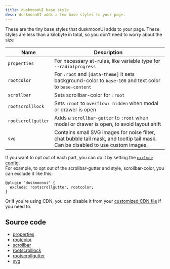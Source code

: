 ```yaml
---
title: duskmoonUI base style
desc: duskmoonUI adds a few base styles to your page.
---
```


<script>
  import Translate from "$components/Translate.svelte"
</script>

These are the tiny base styles that duskmoonUI adds to your page. These styles are less than a kilobyte in total, so you don't need to worry about the size

| Name               | Description                                                                                                                      |
|--------------------|----------------------------------------------------------------------------------------------------------------------------------|
| `properties`       | For necessary at-rules, like variable type for `--radialprogress`                                                                |
| `rootcolor`        | For `:root` and `[data-theme]` it sets background-color to `base-100` and text color to `base-content`                           |
| `scrollbar`        | Sets scrollbar-color for `:root`                                                                                                 |
| `rootscrolllock`   | Sets `:root` to `overflow: hidden` when modal or drawer is open                                                                  |
| `rootscrollgutter` | Adds a `scrollbar-gutter` to `:root` when modal or drawer is open, to avoid layout shift                                         |
| `svg`              | Contains small SVG images for noise filter, chat bubble tail mask, and tooltip tail mask. Can be disabled to use custom images.  |

If you want to opt out of each part, you can do it by setting the [`exclude` config](/docs/config/#exclude).  
For example, to opt out of the scrollbar-gutter and style, scrollbar-color, you can exclude it like this:

```postcss
@plugin "duskmoonui" {
  exclude: rootscrollgutter, rootcolor;
}
```

Or if you're using CDN, you can disable it from your [customized CDN file](/docs/cdn/) if you need to.

## Source code
- [properties](https://github.com/duskmoon-dev/duskmoon-ui/blob/master/packages/duskmoonui/src/base/properties.css)
- [rootcolor](https://github.com/duskmoon-dev/duskmoon-ui/blob/master/packages/duskmoonui/src/base/rootcolor.css)
- [scrollbar](https://github.com/duskmoon-dev/duskmoon-ui/blob/master/packages/duskmoonui/src/base/scrollbar.css)
- [rootscrolllock](https://github.com/duskmoon-dev/duskmoon-ui/blob/master/packages/duskmoonui/src/base/rootscrolllock.css)
- [rootscrollgutter](https://github.com/duskmoon-dev/duskmoon-ui/blob/master/packages/duskmoonui/src/base/rootscrollgutter.css)
- [svg](https://github.com/duskmoon-dev/duskmoon-ui/blob/master/packages/duskmoonui/src/base/svg.css)
